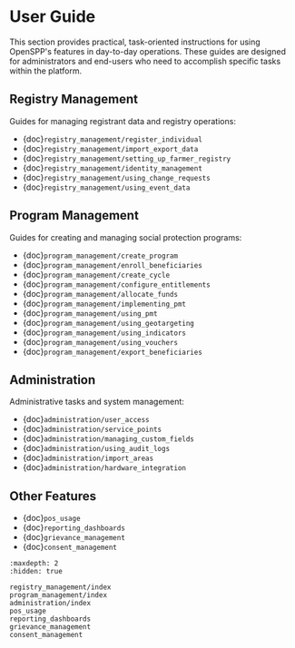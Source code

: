 # User Guide

This section provides practical, task-oriented instructions for using OpenSPP's features in day-to-day operations. These guides are designed for administrators and end-users who need to accomplish specific tasks within the platform.

## Registry Management

Guides for managing registrant data and registry operations:

- {doc}`registry_management/register_individual`
- {doc}`registry_management/import_export_data`
- {doc}`registry_management/setting_up_farmer_registry`
- {doc}`registry_management/identity_management`
- {doc}`registry_management/using_change_requests`
- {doc}`registry_management/using_event_data`

## Program Management

Guides for creating and managing social protection programs:

- {doc}`program_management/create_program`
- {doc}`program_management/enroll_beneficiaries`
- {doc}`program_management/create_cycle`
- {doc}`program_management/configure_entitlements`
- {doc}`program_management/allocate_funds`
- {doc}`program_management/implementing_pmt`
- {doc}`program_management/using_pmt`
- {doc}`program_management/using_geotargeting`
- {doc}`program_management/using_indicators`
- {doc}`program_management/using_vouchers`
- {doc}`program_management/export_beneficiaries`

## Administration

Administrative tasks and system management:

- {doc}`administration/user_access`
- {doc}`administration/service_points`
- {doc}`administration/managing_custom_fields`
- {doc}`administration/using_audit_logs`
- {doc}`administration/import_areas`
- {doc}`administration/hardware_integration`

## Other Features

- {doc}`pos_usage`
- {doc}`reporting_dashboards`
- {doc}`grievance_management`
- {doc}`consent_management`

```{toctree}
:maxdepth: 2
:hidden: true

registry_management/index
program_management/index
administration/index
pos_usage
reporting_dashboards
grievance_management
consent_management
```